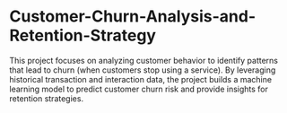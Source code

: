 # Customer-Churn-Analysis-and-Retention-Strategy
This project focuses on analyzing customer behavior to identify patterns that lead to churn (when customers stop using a service). By leveraging historical transaction and interaction data, the project builds a machine learning model to predict customer churn risk and provide insights for retention strategies.
